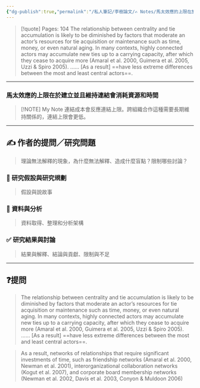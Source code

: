 ```yaml
---
{"dg-publish":true,"permalink":"/私人筆記/李樹論文/✍️ Notes/馬太效應的上限在於建立並且維持連結會消耗資源和時間/","title":"馬太效應的上限在於建立並且維持連結會消耗資源和時間","tags":["李樹論文","中心度理論_degree-centrality","建立連結需要成本"],"noteIcon":"3","created":"2025-06-10T19:14:44.000+08:00","updated":"2025-06-10T19:20:00.711+08:00"}
---
```






> [!quote] Pages: 104
> The relationship between centrality and tie accumulation is likely to be diminished by factors that moderate an actor’s resources for tie acquisition or maintenance such as time, money, or even natural aging. In many contexts, highly connected actors may accumulate new ties up to a carrying capacity, after which they cease to acquire more (Amaral et al. 2000, Guimera et al. 2005, Uzzi & Spiro 2005). ...... [As a result] ==have less extreme differences between the most and least central actors==.


----


### 馬太效應的上限在於建立並且維持連結會消耗資源和時間

> [!NOTE] My Note
> 連結成本會反應連結上限。跨組織合作這種需要長期維持關係的，連結上限會更低。



---

## ✍️ 作者的提問／研究問題

> 理論無法解釋的現象，為什麼無法解釋、造成什麼盲點？限制哪些討論？


### 🎯 研究假設與研究規劃
> 假設與說故事



### 🔢 資料與分析
> 資料取得、整理和分析架構


### ✅ 研究結果與討論
> 結果與解釋、結論與貢獻、限制與不足


---
## ❓提問


> The relationship between centrality and tie accumulation is likely to be diminished by factors that moderate an actor’s resources for tie acquisition or maintenance such as time, money, or even natural aging. In many contexts, highly connected actors may accumulate new ties up to a carrying capacity, after which they cease to acquire more (Amaral et al. 2000, Guimera et al. 2005, Uzzi & Spiro 2005). ...... [As a result] ==have less extreme differences between the most and least central actors==. 

> As a result, networks of relationships that require significant investments of time, such as friendship networks (Amaral et al. 2000, Newman et al. 2001), interorganizational collaboration networks (Kogut et al. 2007), and corporate board membership networks (Newman et al. 2002, Davis et al. 2003, Conyon & Muldoon 2006)


